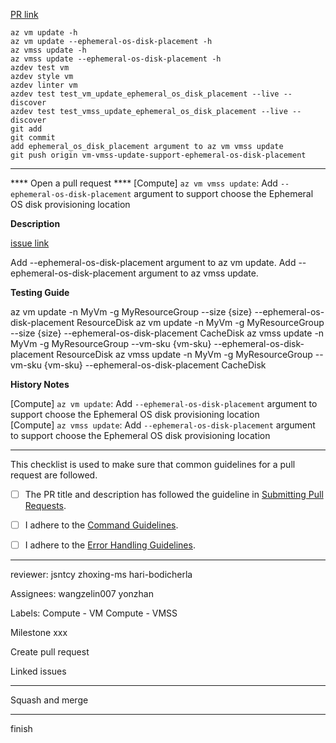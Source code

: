 [PR link](https://github.com/Azure/azure-cli/pull/20043)

```
az vm update -h
az vm update --ephemeral-os-disk-placement -h
az vmss update -h
az vmss update --ephemeral-os-disk-placement -h
azdev test vm
azdev style vm
azdev linter vm
azdev test test_vm_update_ephemeral_os_disk_placement --live --discover
azdev test test_vmss_update_ephemeral_os_disk_placement --live --discover
git add
git commit
add ephemeral_os_disk_placement argument to az vm vmss update
git push origin vm-vmss-update-support-ephemeral-os-disk-placement
```
--------------------------------------------------------
**** Open a pull request ****
[Compute] `az vm vmss update`: Add `--ephemeral-os-disk-placement` argument to support choose the Ephemeral OS disk provisioning location

**Description**

[issue link](https://github.com/Azure/azure-cli/issues/19935)

Add --ephemeral-os-disk-placement argument to az vm update.
Add --ephemeral-os-disk-placement argument to az vmss update.

**Testing Guide**

az vm update -n MyVm -g MyResourceGroup --size {size} --ephemeral-os-disk-placement ResourceDisk
az vm update -n MyVm -g MyResourceGroup --size {size} --ephemeral-os-disk-placement CacheDisk
az vmss update -n MyVm -g MyResourceGroup --vm-sku {vm-sku} --ephemeral-os-disk-placement ResourceDisk
az vmss update -n MyVm -g MyResourceGroup --vm-sku {vm-sku} --ephemeral-os-disk-placement CacheDisk

**History Notes**

[Compute] `az vm update`: Add `--ephemeral-os-disk-placement` argument to support choose the Ephemeral OS disk provisioning location  
[Compute] `az vmss update`: Add `--ephemeral-os-disk-placement` argument to support choose the Ephemeral OS disk provisioning location

---

This checklist is used to make sure that common guidelines for a pull request are followed.

- [ ] The PR title and description has followed the guideline in [Submitting Pull Requests](https://github.com/Azure/azure-cli/tree/dev/doc/authoring_command_modules#submitting-pull-requests).

- [ ] I adhere to the [Command Guidelines](https://github.com/Azure/azure-cli/blob/dev/doc/command_guidelines.md).

- [ ] I adhere to the [Error Handling Guidelines](https://github.com/Azure/azure-cli/blob/dev/doc/error_handling_guidelines.md).

--------------------------------------------------------
reviewer:
jsntcy
zhoxing-ms
hari-bodicherla

Assignees:
wangzelin007
yonzhan

Labels:
Compute - VM
Compute - VMSS

Milestone
xxx

Create pull request

Linked issues

--------------------------------------------------------
Squash and merge

--------------------------------------------------------
finish